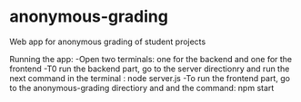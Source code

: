 # anonymous-grading
Web app for anonymous grading of student projects

Running the app:
-Open two terminals: one for the backend and one for the frontend
-T0 run the backend part, go to the server directionry and run the next command in the terminal : node server.js
-To run the frontend part, go to the anonymous-grading directiory and and the command: npm start
